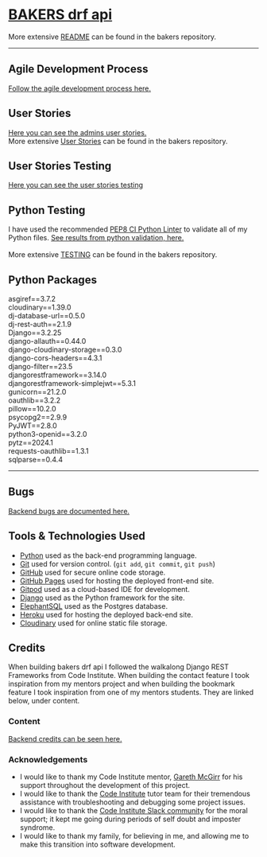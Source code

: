 # [BAKERS drf api](https://bakers-drfapi-cfb949bb8921.herokuapp.com/)

More extensive [README](https://github.com/ilswh/bakers/blob/main/README.md) can be found in the bakers repository.
<hr>

## Agile Development Process

[Follow the agile development process here.](https://github.com/ilswh/bakers/blob/main/README.md#agile-development-process)


## User Stories

[Here you can see the admins user stories.](https://github.com/ilswh/bakers/blob/main/README.md#site-admin)
<br>
More extensive [User Stories](https://github.com/ilswh/bakers/blob/main/README.md#user-stories) can be found in the bakers repository.

## User Stories Testing

[Here you can see the user stories testing](https://github.com/ilswh/bakers/blob/main/README.md#user-stories)

## Python Testing 

I have used the recommended [PEP8 CI Python Linter](https://pep8ci.herokuapp.com) to validate all of my Python files.
[See results from python validation, here.](https://github.com/ilswh/bakers/blob/main/TESTING.md#python)
<br>
<br>
More extensive [TESTING](https://github.com/ilswh/bakers/blob/main/TESTING.md) can be found in the bakers repository.


## Python Packages

asgiref==3.7.2
<br>
cloudinary==1.39.0
<br>
dj-database-url==0.5.0
<br>
dj-rest-auth==2.1.9
<br>
Django==3.2.25
<br>
django-allauth==0.44.0
<br>
django-cloudinary-storage==0.3.0
<br>
django-cors-headers==4.3.1
<br>
django-filter==23.5
<br>
djangorestframework==3.14.0
<br>
djangorestframework-simplejwt==5.3.1
<br>
gunicorn==21.2.0
<br>
oauthlib==3.2.2
<br>
pillow==10.2.0
<br>
psycopg2==2.9.9
<br>
PyJWT==2.8.0
<br>
python3-openid==3.2.0
<br>
pytz==2024.1
<br>
requests-oauthlib==1.3.1
<br>
sqlparse==0.4.4
<br>
<hr>


## Bugs

[Backend bugs are documented here.](https://github.com/ilswh/bakers/blob/main/TESTING.md#backend)


## Tools & Technologies Used

- [Python](https://www.python.org) used as the back-end programming language.
- [Git](https://git-scm.com) used for version control. (`git add`, `git commit`, `git push`)
- [GitHub](https://github.com) used for secure online code storage.
- [GitHub Pages](https://pages.github.com) used for hosting the deployed front-end site.
- [Gitpod](https://gitpod.io) used as a cloud-based IDE for development.
- [Django](https://www.djangoproject.com) used as the Python framework for the site.
- [ElephantSQL](https://www.elephantsql.com) used as the Postgres database.
- [Heroku](https://www.heroku.com) used for hosting the deployed back-end site.
- [Cloudinary](https://cloudinary.com) used for online static file storage.


## Credits

When building bakers drf api I followed the walkalong Django REST Frameworks from Code Institute.
When building the contact feature I took inspiration from my mentors project and when building the bookmark feature I took inspiration from one of my mentors students. They are linked below, under content.

### Content

[Backend credits can be seen here.](https://github.com/ilswh/bakers/blob/main/README.md#content)

### Acknowledgements

- I would like to thank my Code Institute mentor, [Gareth McGirr](https://github.com/Gareth-McGirr) for his support throughout the development of this project.
- I would like to thank the [Code Institute](https://codeinstitute.net) tutor team for their tremendous assistance with troubleshooting and debugging some project issues.
- I would like to thank the [Code Institute Slack community](https://code-institute-room.slack.com) for the moral support; it kept me going during periods of self doubt and imposter syndrome.
- I would like to thank my family, for believing in me, and allowing me to make this transition into software development.
<br>